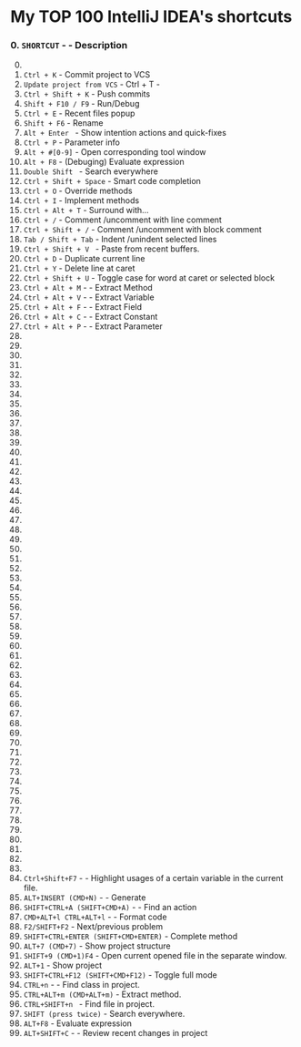 # My TOP 100 IntelliJ IDEA's shortcuts
### 0. ```SHORTCUT``` -  - Description 
0.  
0. ```Ctrl + K``` - Commit project to VCS 
0. ```Update project from VCS``` - Ctrl + T - 
0. ```Ctrl + Shift + K``` - Push commits 
0. ```Shift + F10 / F9``` -  Run/Debug 
0. ```Ctrl + E``` - Recent files popup 
0. ```Shift + F6``` - Rename  
0. ```Alt + Enter ``` - Show intention actions and quick-fixes  
0. ```Ctrl + P``` - Parameter info 
0. ```Alt + #[0-9]``` - Open corresponding tool window 
0. ```Alt + F8``` - (Debuging) Evaluate expression 
0. ```Double Shift ``` - Search everywhere 
0. ```Ctrl + Shift + Space``` - Smart code completion 
0. ```Ctrl + O``` - Override methods 
0. ```Ctrl + I``` - Implement methods 
0. ```Ctrl + Alt + T``` - Surround with…  
0. ```Ctrl + /``` - Comment /uncomment with line comment 
0. ```Ctrl + Shift + /``` - Comment /uncomment with block comment 
0. ```Tab / Shift + Tab``` - Indent /unindent selected lines 
0. ```Ctrl + Shift + V ``` - Paste from recent buffers.
0. ```Ctrl + D``` - Duplicate current line 
0. ```Ctrl + Y``` - Delete line at caret 
0. ```Ctrl + Shift + U``` - Toggle case for word at caret or selected block 
0. ```Ctrl + Alt + M``` -  - Extract Method 
0. ```Ctrl + Alt + V``` -  - Extract Variable 
0. ```Ctrl + Alt + F``` -  - Extract Field 
0. ```Ctrl + Alt + C``` -  - Extract Constant 
0. ```Ctrl + Alt + P``` -  - Extract Parameter 
0. 
0. 
0. 
0. 
0. 
0. 
0. 
0. 
0. 
0. 
0. 
0. 
0. 
0. 
0. 
0. 
0. 
0. 
0. 
0. 
0. 
0. 
0. 
0. 
0. 
0. 
0. 
0. 
0. 
0. 
0. 
0. 
0. 
0. 
0. 
0. 
0. 
0. 
0. 
0. 
0. 
0. 
0. 
0. 
0. 
0. 
0. 
0. 
0. 
0. 
0. 
0. 
0. 
0. 
0. 
0. 
0. ```Ctrl+Shift+F7``` -  - Highlight usages of a certain variable in the current file.
0. ```ALT+INSERT (CMD+N)``` -  - Generate
0. ```SHIFT+CTRL+A (SHIFT+CMD+A)``` -  - Find an action
0. ```CMD+ALT+l CTRL+ALT+l``` -   - Format code	
0. ```F2/SHIFT+F2``` - Next/previous problem	
0. ```SHIFT+CTRL+ENTER (SHIFT+CMD+ENTER)``` - Complete method 
0. ```ALT+7 (CMD+7)``` - Show project structure
0. ```SHIFT+9 (CMD+1)F4``` - Open current opened file in the separate window.
0. ```ALT+1``` - Show project 
0. ```SHIFT+CTRL+F12 (SHIFT+CMD+F12)``` - Toggle full mode 
0. ```CTRL+n``` -  - Find class in project.
0. ```CTRL+ALT+m (CMD+ALT+m)``` - Extract method.
0. ```CTRL+SHIFT+n ``` - Find file in project. 
0. ```SHIFT (press twice)``` - Search everywhere.
0. ```ALT+F8``` - Evaluate expression 
0. ```ALT+SHIFT+C``` -  - Review recent changes in project	